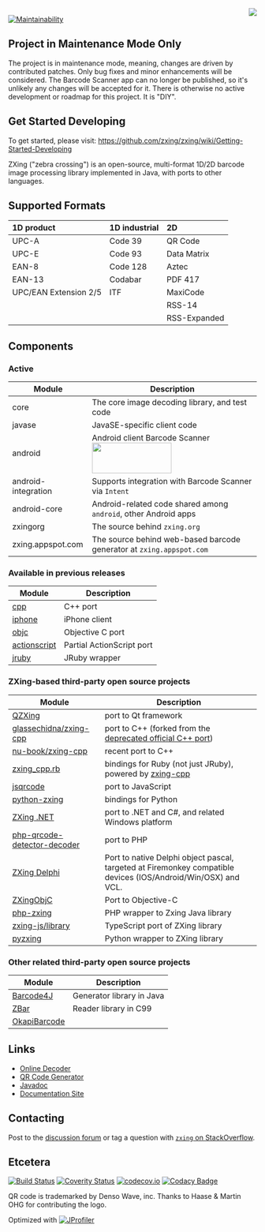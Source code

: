 <img align="right" src="https://raw.github.com/wiki/zxing/zxing/zxing-logo.png"/>

[![Maintainability](https://cloud.quality-gate.com/dashboard/api/badge?projectName=zxing_zxing&branchName=master)](https://cloud.quality-gate.com/dashboard/branches/26387#overview)

## Project in Maintenance Mode Only

The project is in maintenance mode, meaning, changes are driven by contributed patches.
Only bug fixes and minor enhancements will be considered. The Barcode Scanner app can
no longer be published, so it's unlikely any changes will be accepted for it.
There is otherwise no active development or roadmap for this project. It is "DIY".

## Get Started Developing

To get started, please visit: https://github.com/zxing/zxing/wiki/Getting-Started-Developing

ZXing ("zebra crossing") is an open-source, multi-format 1D/2D barcode image processing
library implemented in Java, with ports to other languages.

## Supported Formats

| 1D product            | 1D industrial | 2D             |
|:----------------------|:--------------|:---------------|
| UPC-A                 | Code 39       | QR Code        |
| UPC-E                 | Code 93       | Data Matrix    |
| EAN-8                 | Code 128      | Aztec          |
| EAN-13                | Codabar       | PDF 417        |
| UPC/EAN Extension 2/5 | ITF           | MaxiCode       |
|                       |               | RSS-14         |
|                       |               | RSS-Expanded   |

## Components

### Active

| Module              | Description
| ------------------- | -----------
| core                | The core image decoding library, and test code
| javase              | JavaSE-specific client code
| android             | Android client Barcode Scanner [<img height='62' width='161' src='https://play.google.com/intl/en_us/badges/images/generic/en_badge_web_generic.png'/>](https://play.google.com/store/apps/details?id=com.google.zxing.client.android)
| android-integration | Supports integration with Barcode Scanner via `Intent`
| android-core        | Android-related code shared among `android`, other Android apps
| zxingorg            | The source behind `zxing.org`
| zxing.appspot.com   | The source behind web-based barcode generator at `zxing.appspot.com`

### Available in previous releases

| Module | Description
| ------ | -----------
| [cpp](https://github.com/zxing/zxing/tree/00f634024ceeee591f54e6984ea7dd666fab22ae/cpp)                   | C++ port
| [iphone](https://github.com/zxing/zxing/tree/00f634024ceeee591f54e6984ea7dd666fab22ae/iphone)             | iPhone client
| [objc](https://github.com/zxing/zxing/tree/00f634024ceeee591f54e6984ea7dd666fab22ae/objc)                 | Objective C port
| [actionscript](https://github.com/zxing/zxing/tree/c1df162b95e07928afbd4830798cc1408af1ac67/actionscript) | Partial ActionScript port
| [jruby](https://github.com/zxing/zxing/tree/a95a8fee842f67fb43799a8e0e70e4c68b509c43/jruby)               | JRuby wrapper

### ZXing-based third-party open source projects

| Module                                                                                    | Description
| ----------------------------------------------------------------------------------------- | -----------
| [QZXing](https://github.com/ftylitak/qzxing)                                              | port to Qt framework
| [glassechidna/zxing-cpp](https://github.com/glassechidna/zxing-cpp)                       | port to C++ (forked from the [deprecated official C++ port](https://github.com/zxing/zxing/tree/00f634024ceeee591f54e6984ea7dd666fab22ae/cpp))
| [nu-book/zxing-cpp](https://github.com/nu-book/zxing-cpp)                                 | recent port to C++
| [zxing_cpp.rb](https://github.com/glassechidna/zxing_cpp.rb)                              | bindings for Ruby (not just JRuby), powered by [zxing-cpp](https://github.com/glassechidna/zxing-cpp)
| [jsqrcode](https://github.com/LazarSoft/jsqrcode)                                         | port to JavaScript
| [python-zxing](https://github.com/oostendo/python-zxing)                                  | bindings for Python
| [ZXing .NET](https://github.com/micjahn/ZXing.Net)                                        | port to .NET and C#, and related Windows platform
| [php-qrcode-detector-decoder](https://github.com/khanamiryan/php-qrcode-detector-decoder) | port to PHP
| [ZXing Delphi](https://github.com/Spelt/ZXing.Delphi)                                     | Port to native Delphi object pascal, targeted at Firemonkey compatible devices (IOS/Android/Win/OSX) and VCL.
| [ZXingObjC](https://github.com/TheLevelUp/ZXingObjC)                                      | Port to Objective-C
| [php-zxing](https://github.com/dsiddharth2/php-zxing)                                     | PHP wrapper to Zxing Java library
| [zxing-js/library](https://github.com/zxing-js/library)                                   | TypeScript port of ZXing library
| [pyzxing](https://github.com/ChenjieXu/pyzxing)                                           | Python wrapper to ZXing library


### Other related third-party open source projects

| Module                                         | Description
| ---------------------------------------------- | -----------
| [Barcode4J](http://barcode4j.sourceforge.net/) | Generator library in Java
| [ZBar](http://zbar.sourceforge.net/)           | Reader library in C99
| [OkapiBarcode](https://github.com/woo-j/OkapiBarcode)  | |

## Links

* [Online Decoder](https://zxing.org/w/decode.jspx)
* [QR Code Generator](https://zxing.appspot.com/generator)
* [Javadoc](https://zxing.github.io/zxing/apidocs/)
* [Documentation Site](https://zxing.github.io/zxing/)

## Contacting

Post to the [discussion forum](https://groups.google.com/group/zxing) or tag a question with [`zxing`
on StackOverflow](https://stackoverflow.com/questions/tagged/zxing).

## Etcetera

[![Build Status](https://travis-ci.org/zxing/zxing.svg?branch=master)](https://travis-ci.org/zxing/zxing)
[![Coverity Status](https://scan.coverity.com/projects/1924/badge.svg)](https://scan.coverity.com/projects/1924)
[![codecov.io](https://codecov.io/github/zxing/zxing/coverage.svg?branch=master)](https://codecov.io/github/zxing/zxing?branch=master)
[![Codacy Badge](https://api.codacy.com/project/badge/Grade/7270e4b57c50483699448bf32721ab10)](https://www.codacy.com/app/srowen/zxing?utm_source=github.com&amp;utm_medium=referral&amp;utm_content=zxing/zxing&amp;utm_campaign=Badge_Grade)

QR code is trademarked by Denso Wave, inc. Thanks to Haase & Martin OHG for contributing the logo.

Optimized with [![JProfiler](https://www.ej-technologies.com/images/banners/jprofiler_small.png)](https://www.ej-technologies.com/products/jprofiler/overview.html)
